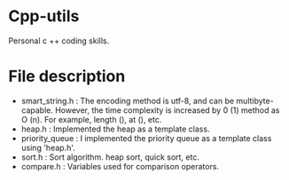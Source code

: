 # Cpp-utils
Personal c ++ coding skills.

# File description
- smart_string.h : The encoding method is utf-8, and can be multibyte-capable. However, the time complexity is increased by 0 (1) method as O (n). For example, length (), at (), etc.
- heap.h : Implemented the heap as a template class.
- priority_queue : I implemented the priority queue as a template class using 'heap.h'.
- sort.h : Sort algorithm. heap sort, quick sort, etc.
- compare.h : Variables used for comparison operators.
